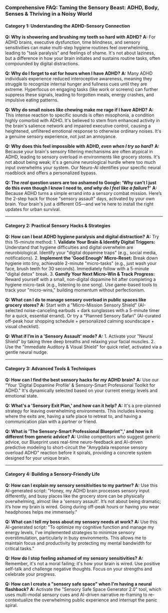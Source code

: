### **Comprehensive FAQ: Taming the Sensory Beast: ADHD, Body, Senses & Thriving in a Noisy World**

#### **Category 1: Understanding the ADHD-Sensory Connection**

**Q: Why is showering and brushing my teeth so hard with ADHD?**
**A:** For ADHD brains, executive dysfunction, time blindness, and sensory sensitivities can make multi-step hygiene routines feel overwhelming, leading to "task paralysis" and feelings of shame. It's not about laziness, but a difference in how your brain initiates and sustains routine tasks, often compounded by digital distractions.

**Q: Why do I forget to eat for hours when I have ADHD?**
**A:** Many ADHD individuals experience reduced interoceptive awareness, meaning they struggle to recognize internal hunger and fullness cues until they are extreme. Hyperfocus on engaging tasks (like work or screens) can further suppress these signals, leading to forgotten meals, energy crashes, and impulsive eating patterns.

**Q: Why do small noises like chewing make me rage if I have ADHD?**
**A:** This intense reaction to specific sounds is often misophonia, a condition highly comorbid with ADHD. It's believed to stem from enhanced activity in the brain's salience network and impaired executive control, causing a heightened, unfiltered emotional response to otherwise ordinary noises. It's a genuine sensory experience, not just an annoyance.

**Q: Why does this feel impossible with ADHD, *even when I try so hard*?**
**A:** Because your brain's sensory filtering mechanisms are often atypical in ADHD, leading to sensory overload in environments like grocery stores. It's not about being weak; it's a genuine neurological hurdle where too much input overwhelms your system. Our Neuro-AI identifies your specific neural roadblock and offers a personalized bypass.

**Q: The *real* question users are too ashamed to Google: 'Why can’t I just do this even though I know I need to, *and why do I feel like a failure*?'**
**A:** Because ADHD turns a simple errand into a sensory combat mission. Here’s the 2-step hack for those "sensory assault" days, activated by your own brain. Your brain's just a different OS—and we're here to install the right updates for urban survival.

---
#### **Category 2: Practical Sensory Hacks & Strategies**

**Q: How can I beat ADHD hygiene paralysis and digital distraction?**
**A:** Try this 15-minute method:
    1. **Validate Your Brain & Identify Digital Triggers:** Understand that hygiene difficulties and digital overwhelm are neurobiological. Identify your "digital dopamine traps" (e.g., social media, notifications).
    2. **Implement the 'Good Enough' Micro-Reset:** Break down hygiene into tiny, achievable 2-minute "micro-tasks" (e.g., just wash your face, brush teeth for 30 seconds). Immediately follow with a 5-minute "digital detox" break.
    3. **Gamify Your Next Micro-Win & Track Progress:** Reward yourself with a small, non-digital dopamine hit after completing a hygiene micro-task (e.g., listening to one song). Use game-based tools to track your "micro-wins," building momentum without perfectionism.

**Q: What can I do to manage sensory overload in public spaces like grocery stores?**
**A:** Start with a "Micro-Mission Sensory Shield" (AI-selected noise-canceling earbuds + dark sunglasses with a 5-minute timer for a quick, essential errand). Or try a "Planned Sensory Safari" (AI-curated off-peak hour shopping schedule + personalized calming soundscape + visual checklist).

**Q: What if I’m in a 'Sensory Assault' mode?**
**A:** 1. Activate your "Neural Shield" by taking three deep breaths and relaxing your facial muscles. 2. Use the "Immediate Auditory & Visual Shield" for quick relief, activated via a gentle neural nudge.

---
#### **Category 3: Advanced Tools & Techniques**

**Q: How can I find the best sensory hacks for *my* ADHD brain?**
**A:** Use our "Your 'Digital Dopamine Profile' & Sensory-Smart Professional Toolkit for ADHD." It's dynamically selected based on your current energy levels and emotional state.

**Q: What's a 'Sensory Exit Plan,' and how can it help?**
**A:** It's a pre-planned strategy for leaving overwhelming environments. This includes knowing where the exits are, having a safe place to retreat to, and having a communication plan with a partner or friend.

**Q: What is 'The Sensory-Smart Professional Blueprint™,' and how is it different from generic advice?**
**A:** Unlike competitors who suggest generic advice, our Blueprint uses real-time neuro-feedback and AI-driven predictive modeling to short-circuit the "Amygdala response sensory overload ADHD" reaction before it spirals, providing a concrete system designed for your unique brain.

---
#### **Category 4: Building a Sensory-Friendly Life**

**Q: How can I explain my sensory sensitivities to my partner?**
**A:** Use this AI-generated script: "Honey, my ADHD brain processes sensory input differently, and busy places like the grocery store can be physically overwhelming, almost like a 'sensory assault'. It’s not about being dramatic; it’s how my brain is wired. Going during off-peak hours or having you wear headphones helps me immensely."

**Q: What can I tell my boss about my sensory needs at work?**
**A:** Use this AI-generated script: "To optimize my cognitive function and manage my energy levels, I've implemented strategies to minimize sensory overstimulation, particularly in busy environments. This allows me to maintain focus and productivity by protecting my mental bandwidth for critical tasks."

**Q: How do I stop feeling ashamed of my sensory sensitivities?**
**A:** Remember, it's not a moral failing; it's how your brain is wired. Use positive self-talk and challenge negative thoughts. Focus on your strengths and celebrate your progress.

**Q: How can I create a "sensory safe space" when I'm having a neural flashback?**
**A:** Activate the "Sensory Safe Space Generator 2.0" tool, which uses multi-modal sensory cues and AI-driven narrative re-framing to re-contextualize the overwhelming public experience and interrupt the panic spiral.